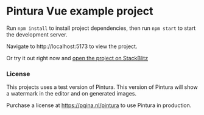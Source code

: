 # Pintura Vue example project

Run `npm install` to install project dependencies, then run `npm start` to start the development server.

Navigate to http://localhost:5173 to view the project.

Or try it out right now and [open the project on StackBlitz](https://stackblitz.com/github/pqina/pintura-example-vue-3)

### License

This projects uses a test version of Pintura. This version of Pintura will show a watermark in the editor and on generated images.

Purchase a license at https://pqina.nl/pintura to use Pintura in production.
